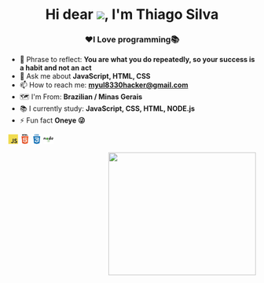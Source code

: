 <h1 align="center">Hi dear <img src="https://raw.githubusercontent.com/kaueMarques/kaueMarques/master/hi.gif" width="30px">, I'm Thiago Silva</h1>
<h3 align="center">❤I Love programming📚</h3>

- 🤔 Phrase to reflect: **You are what you do repeatedly, so your success is a habit and not an act**
- 💬 Ask me about **JavaScript, HTML, CSS**
- 📫 How to reach me: **myul8330hacker@gmail.com**
- 🗺️ I'm From: **Brazilian / Minas Gerais**
- 📚 I currently study: **JavaScript, CSS, HTML, NODE.js**
- ⚡ Fun fact **Oneye 😜**

<p align="left">
  <img src="https://raw.githubusercontent.com/devicons/devicon/master/icons/javascript/javascript-original.svg" alt="javascript" width="20" height="20"/>
  <img src="https://raw.githubusercontent.com/devicons/devicon/master/icons/html5/html5-original-wordmark.svg" alt="html5"  width="20" height="20"/>
  <img src="https://raw.githubusercontent.com/devicons/devicon/master/icons/css3/css3-plain-wordmark.svg" alt="css3"  width="20" height="20"/>
  <img src="https://raw.githubusercontent.com/devicons/devicon/master/icons/nodejs/nodejs-original-wordmark.svg" alt="nodejs" width="20" height="20"/></p><p align="center">
  
<p align="right">
<img src="https://media.giphy.com/media/2y1k3d6HFRNRDTRoLV/giphy.gif" width="300" height="250" />
</p>
